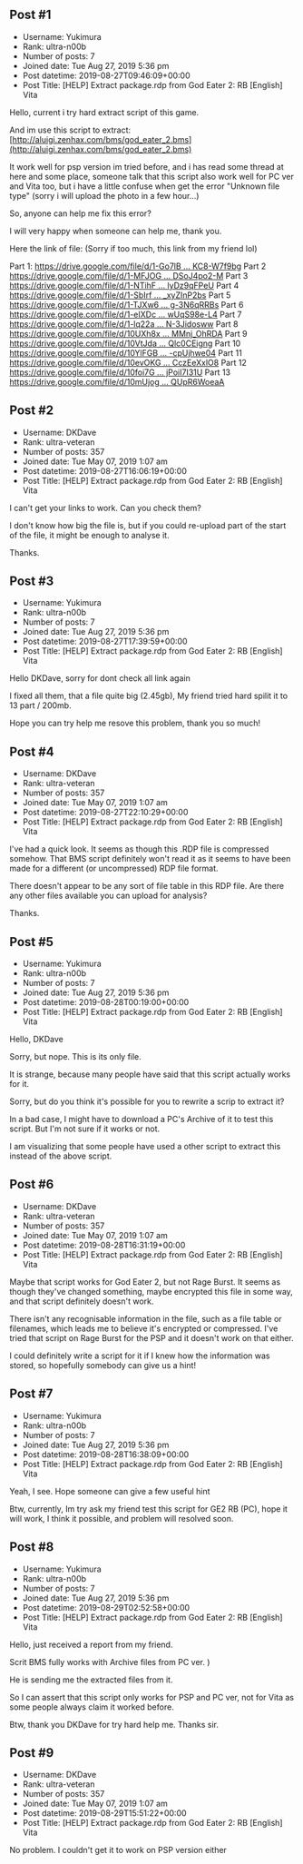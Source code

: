 ## Post #1
- Username: Yukimura
- Rank: ultra-n00b
- Number of posts: 7
- Joined date: Tue Aug 27, 2019 5:36 pm
- Post datetime: 2019-08-27T09:46:09+00:00
- Post Title: [HELP] Extract package.rdp from God Eater 2: RB [English] Vita

Hello, current i try hard extract script of this game.

And im use this script to extract:
[http://aluigi.zenhax.com/bms/god_eater_2.bms](http://aluigi.zenhax.com/bms/god_eater_2.bms)

It work well for psp version im tried before, and i has read some thread at here and some place, someone talk that this script also work well for PC ver and Vita too, but i have a little confuse when get the error "Unknown file type" (sorry i will upload the photo in a few hour...)

So, anyone can help me fix this error?

I will very happy when someone can help me, thank you.

Here the link of file: (Sorry if too much, this link from my friend lol)

Part 1:
[https://drive.google.com/file/d/1-Go7lB ... KC8-W7f9bg](https://drive.google.com/file/d/1-Go7lBAN-wtFRkeVNfyHBLpyCV8Uyomp/view?fbclid=IwAR3Kq9NHuCtz7iC_T6WnoYZYuBOKo6dzWNlMoFCAgpRVosrErKC8-W7f9bg)
Part 2
[https://drive.google.com/file/d/1-MFJOG ... DSoJ4po2-M](https://drive.google.com/file/d/1-MFJOG96ktNyvHGmKn1ulx72qrwzV_mK/view?usp=drivesdk&fbclid=IwAR3Z2d00zPhhM8Es5jC-VX6QfUvqE9rynnh8ixPoCVoJ9rxpNDSoJ4po2-M)
Part 3
[https://drive.google.com/file/d/1-NTihF ... lyDz9qFPeU](https://drive.google.com/file/d/1-NTihFWmELbIuigen64ia2r-DEGX6K6I/view?usp=drivesdk&fbclid=IwAR1xNJ2hyFMDj4bwGEwvWu512u-TIS9GS-xTyqJ0fPPeaNv8QlyDz9qFPeU)
Part 4
[https://drive.google.com/file/d/1-SbIrf ... _xyZInP2bs](https://drive.google.com/file/d/1-SbIrf1Yzy8W4nMUzPWXN6xMWxVoXSWy/view?usp=drivesdk&fbclid=IwAR3MHCMQaxgU1GMXYKPsQlje7_D0wmpRUKwZLjnOf64EovJGG_xyZInP2bs)
Part 5
[https://drive.google.com/file/d/1-TJXw6 ... g-3N6qRRBs](https://drive.google.com/file/d/1-TJXw6rC3eHPaGlhVk8iyoENp-hhz2r7/view?usp=drivesdk&fbclid=IwAR27M9bcFVjWMxs-jkCmXZDxY6CQnTPpiBmPSk0tEuP0vNxkrg-3N6qRRBs)
Part 6
[https://drive.google.com/file/d/1-eIXDc ... wUqS98e-L4](https://drive.google.com/file/d/1-eIXDcUR7MuNfW-6lx5OM6G7Z7nZOF_C/view?usp=drivesdk&fbclid=IwAR0I8jT8I-nlJc0hyr6fSxY8aEWXk45LCKjGotWGeetW6yagTwUqS98e-L4)
Part 7
[https://drive.google.com/file/d/1-lq22a ... N-3Jidosww](https://drive.google.com/file/d/1-lq22ajIDY5_uircic7BU11P00-ISn_A/view?usp=drivesdk&fbclid=IwAR1wdG7MPcEgW2Y_5sZBh0775hokKw8xlOlLALMDdynVEZkPaN-3Jidosww)
Part 8
[https://drive.google.com/file/d/10UXh8x ... MMnj_OhRDA](https://drive.google.com/file/d/10UXh8xVS-aW96IO25nGZtcVTilOOfo5J/view?usp=drivesdk&fbclid=IwAR3ZIBkXZLBLt_65LB_D5JX_iQD8cib0SrXwdF-o6KU8_c9qZMMnj_OhRDA)
Part 9
[https://drive.google.com/file/d/10VtJda ... Qlc0CEigng](https://drive.google.com/file/d/10VtJdar4U05RtMh2K6n7R28Hk7UheTfo/view?usp=drivesdk&fbclid=IwAR3Y-rRHwL6LoihJDV3QqsR6EtsE3s5Uln046VI4At-8qpM9MQlc0CEigng)
Part 10
[https://drive.google.com/file/d/10YlFGB ... -cpUjhwe04](https://drive.google.com/file/d/10YlFGB3Eq3KC8DTE7oeqxr_bB5dg6mME/view?usp=drivesdk&fbclid=IwAR2rOYyucg80RXZ9Mfy5Chtb6c_QMJtNtvp6ZasQZ6l_09K4d-cpUjhwe04)
Part 11
[https://drive.google.com/file/d/10evOKG ... CczEeXxlO8](https://drive.google.com/file/d/10evOKG-CdYp39B4NxYhA9YXvPpuL8_f1/view?usp=drivesdk&fbclid=IwAR1zkArbSbfscjHERXFZh6QdJjQqwbkTOXMi72v5x8SpwfljACczEeXxlO8)
Part 12
[https://drive.google.com/file/d/10foi7G ... jPoiI7I31U](https://drive.google.com/file/d/10foi7GClsSaNOAmXvi-N93p07V0TMhXW/view?usp=drivesdk&fbclid=IwAR0LkuNqYaQ2uIn-bztM1k6bLn9oxsmuZ3njwlI6LLCj_0nMVjPoiI7I31U)
Part 13
[https://drive.google.com/file/d/10mUjog ... QUpR6WoeaA](https://drive.google.com/file/d/10mUjogZjk_GaXEG6yxw1Qs4wDKzWLoTF/view?usp=drivesdk&fbclid=IwAR3Ues0eTg51FaNnzR5LbmvEsN8JMlA9ETsjLVuzsKNU2u2JxQUpR6WoeaA)
## Post #2
- Username: DKDave
- Rank: ultra-veteran
- Number of posts: 357
- Joined date: Tue May 07, 2019 1:07 am
- Post datetime: 2019-08-27T16:06:19+00:00
- Post Title: [HELP] Extract package.rdp from God Eater 2: RB [English] Vita

I can't get your links to work.  Can you check them?

I don't know how big the file is, but if you could re-upload part of the start of the file, it might be enough to analyse it.

Thanks.
## Post #3
- Username: Yukimura
- Rank: ultra-n00b
- Number of posts: 7
- Joined date: Tue Aug 27, 2019 5:36 pm
- Post datetime: 2019-08-27T17:39:59+00:00
- Post Title: [HELP] Extract package.rdp from God Eater 2: RB [English] Vita

Hello DKDave, sorry for dont check all link again 

I fixed all them, that a file quite big (2.45gb), My friend tried hard spilit it to 13 part / 200mb.

Hope you can try help me resove this problem, thank you so much!
## Post #4
- Username: DKDave
- Rank: ultra-veteran
- Number of posts: 357
- Joined date: Tue May 07, 2019 1:07 am
- Post datetime: 2019-08-27T22:10:29+00:00
- Post Title: [HELP] Extract package.rdp from God Eater 2: RB [English] Vita

I've had a quick look.  It seems as though this .RDP file is compressed somehow.  That BMS script definitely won't read it as it seems to have been made for a different (or uncompressed) RDP file format.

There doesn't appear to be any sort of file table in this RDP file.  Are there any other files available you can upload for analysis?

Thanks.
## Post #5
- Username: Yukimura
- Rank: ultra-n00b
- Number of posts: 7
- Joined date: Tue Aug 27, 2019 5:36 pm
- Post datetime: 2019-08-28T00:19:00+00:00
- Post Title: [HELP] Extract package.rdp from God Eater 2: RB [English] Vita

Hello, DKDave

Sorry, but nope. This is its only file. 

It is strange, because many people have said that this script actually works for it.

Sorry, but do you think it's possible for you to rewrite a scrip to extract it?

In a bad case, I might have to download a PC's Archive of it to test this script. But I'm not sure if it works or not.

I am visualizing that some people have used a other script to extract this instead of the above script.
## Post #6
- Username: DKDave
- Rank: ultra-veteran
- Number of posts: 357
- Joined date: Tue May 07, 2019 1:07 am
- Post datetime: 2019-08-28T16:31:19+00:00
- Post Title: [HELP] Extract package.rdp from God Eater 2: RB [English] Vita

Maybe that script works for God Eater 2, but not Rage Burst.  It seems as though they've changed something, maybe encrypted this file in some way, and that script definitely doesn't work.

There isn't any recognisable information in the file, such as a file table or filenames, which leads me to believe it's encrypted or compressed.  I've tried that script on Rage Burst for the PSP and it doesn't work on that either.

I could definitely write a script for it if I knew how the information was stored, so hopefully somebody can give us a hint!
## Post #7
- Username: Yukimura
- Rank: ultra-n00b
- Number of posts: 7
- Joined date: Tue Aug 27, 2019 5:36 pm
- Post datetime: 2019-08-28T16:38:09+00:00
- Post Title: [HELP] Extract package.rdp from God Eater 2: RB [English] Vita

Yeah, I see. Hope someone can give a few useful hint 

Btw, currently, Im try ask my friend test this script for GE2 RB (PC), hope it will work, I think it possible, and problem will resolved soon.
## Post #8
- Username: Yukimura
- Rank: ultra-n00b
- Number of posts: 7
- Joined date: Tue Aug 27, 2019 5:36 pm
- Post datetime: 2019-08-29T02:52:58+00:00
- Post Title: [HELP] Extract package.rdp from God Eater 2: RB [English] Vita

Hello, just received a report from my friend.

Scrit BMS fully works with Archive files from PC ver. )

He is sending me the extracted files from it.

So I can assert that this script only works for PSP and PC ver, not for Vita as some people always claim it worked before. 

Btw, thank you DKDave for try hard help me. Thanks sir.
## Post #9
- Username: DKDave
- Rank: ultra-veteran
- Number of posts: 357
- Joined date: Tue May 07, 2019 1:07 am
- Post datetime: 2019-08-29T15:51:22+00:00
- Post Title: [HELP] Extract package.rdp from God Eater 2: RB [English] Vita

No problem.  I couldn't get it to work on PSP version either
